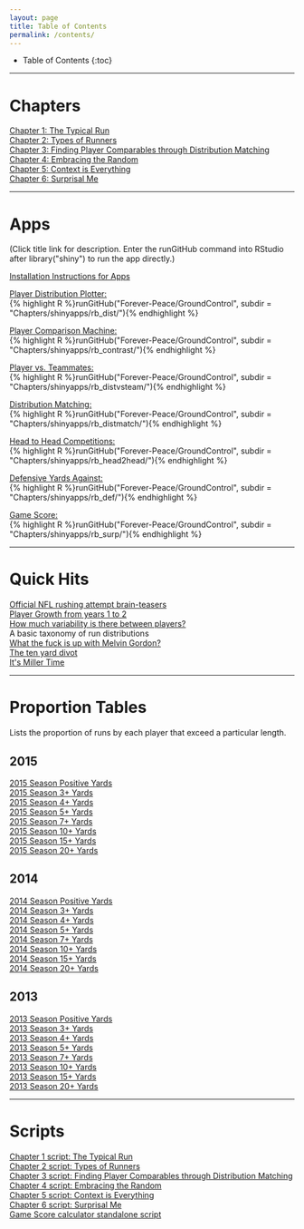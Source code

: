 ```yaml
---
layout: page
title: Table of Contents
permalink: /contents/
---
```

<style>
// Using numbers instead of bullets for listing
#markdown-toc ul {
    list-style: decimal;
}

#markdown-toc {
    border: 1px solid #aaa;
    padding: 1.5em;
    list-style: decimal;
    display: inline-block;
}
</style>

* Table of Contents
{:toc}
  
---
  
# Chapters  
[Chapter 1: The Typical Run](/Ground_Control/2016-06-26-ch1/)  
[Chapter 2: Types of Runners](/Ground_Control/2016-07-06-ch2/)    
[Chapter 3: Finding Player Comparables through Distribution Matching](/GroundControl/chapters/ch3/)    
[Chapter 4: Embracing the Random](/GroundControl/chapters/ch4/)  
[Chapter 5: Context is Everything](/GroundControl/chapters/ch5/)  
[Chapter 6: Surprisal Me](/GroundControl/chapters/ch6/)  
  
---

# Apps  
(Click title link for description. Enter the runGitHub command into RStudio after library("shiny") to run the app directly.)  
  
[Installation Instructions for Apps](/Ground_Control/apps/install_apps/)  
  
[Player Distribution Plotter:](/Ground_Control/apps/rbdist/)  
{% highlight R %}runGitHub("Forever-Peace/GroundControl", subdir = "Chapters/shinyapps/rb_dist/"){% endhighlight %}<br/>  
  
[Player Comparison Machine:](/Ground_Control/apps/rb_contrast/)  
{% highlight R %}runGitHub("Forever-Peace/GroundControl", subdir = "Chapters/shinyapps/rb_contrast/"){% endhighlight %}<br/>    
  
[Player vs. Teammates:](/Ground_Control/apps/rb_vsteam/)  
{% highlight R %}runGitHub("Forever-Peace/GroundControl", subdir = "Chapters/shinyapps/rb_distvsteam/"){% endhighlight %}<br/>    
  
[Distribution Matching:](/Ground_Control/apps/rb_distmatch/)  
{% highlight R %}runGitHub("Forever-Peace/GroundControl", subdir = "Chapters/shinyapps/rb_distmatch/"){% endhighlight %}<br/>    
  
[Head to Head Competitions:](/Ground_Control/apps/rb_head2head/)  
{% highlight R %}runGitHub("Forever-Peace/GroundControl", subdir = "Chapters/shinyapps/rb_head2head/"){% endhighlight %}<br/>    
  
[Defensive Yards Against:](/Ground_Control/apps/rb_def/)  
{% highlight R %}runGitHub("Forever-Peace/GroundControl", subdir = "Chapters/shinyapps/rb_def/"){% endhighlight %}<br/>    

[Game Score:](/Ground_Control/apps/rb_surp/)  
{% highlight R %}runGitHub("Forever-Peace/GroundControl", subdir = "Chapters/shinyapps/rb_surp/"){% endhighlight %}<br/>    


---

# Quick Hits
[Official NFL rushing attempt brain-teasers](/Ground_Control/quickhits/teasers/)    
[Player Growth from years 1 to 2](/Ground_Control/quickhits/sophgrowth/)  
[How much variability is there between players?](/Ground_Control/quickhits/playervar/)  
A basic taxonomy of run distributions  
[What the fuck is up with Melvin Gordon?](/Ground_Control/quickhits/melvin15/)  
[The ten yard divot](/Ground_Control/quickhits/divot/)  
[It's Miller Time](/Ground_Control/quickhits/millertime/)

---

# Proportion Tables  
Lists the proportion of runs by each player that exceed a particular length.  

## 2015
[2015 Season Positive Yards](/GroundControl/proptables/2015_0yd/)  
[2015 Season 3+ Yards](/GroundControl/proptables/2015_3yd/)  
[2015 Season 4+ Yards](/GroundControl/proptables/2015_4yd/)  
[2015 Season 5+ Yards](/GroundControl/proptables/2015_5yd/)  
[2015 Season 7+ Yards](/GroundControl/proptables/2015_7yd/)  
[2015 Season 10+ Yards](/GroundControl/proptables/2015_10yd/)  
[2015 Season 15+ Yards](/GroundControl/proptables/2015_15yd/)  
[2015 Season 20+ Yards](/GroundControl/proptables/2015_20yd/)  
  
## 2014 
[2014 Season Positive Yards](/GroundControl/proptables/2014_0yd/)  
[2014 Season 3+ Yards](/GroundControl/proptables/2014_3yd/)  
[2014 Season 4+ Yards](/GroundControl/proptables/2014_4yd/)  
[2014 Season 5+ Yards](/GroundControl/proptables/2014_5yd/)  
[2014 Season 7+ Yards](/GroundControl/proptables/2014_7yd/)  
[2014 Season 10+ Yards](/GroundControl/proptables/2014_10yd/)  
[2014 Season 15+ Yards](/GroundControl/proptables/2014_15yd/)  
[2014 Season 20+ Yards](/GroundControl/proptables/2014_20yd/)  
  
## 2013 
[2013 Season Positive Yards](/GroundControl/proptables/2013_0yd/)  
[2013 Season 3+ Yards](/GroundControl/proptables/2013_3yd/)  
[2013 Season 4+ Yards](/GroundControl/proptables/2013_4yd/)  
[2013 Season 5+ Yards](/GroundControl/proptables/2013_5yd/)  
[2013 Season 7+ Yards](/GroundControl/proptables/2013_7yd/)  
[2013 Season 10+ Yards](/GroundControl/proptables/2013_10yd/)  
[2013 Season 15+ Yards](/GroundControl/proptables/2013_15yd/)  
[2013 Season 20+ Yards](/GroundControl/proptables/2013_20yd/)  

---  

# Scripts
[Chapter 1 script: The Typical Run](https://github.com/Forever-Peace/GroundControl/tree/master/Chapters/ch1%20num_to_dist/num_to_dist.R)  
[Chapter 2 script: Types of Runners](https://github.com/Forever-Peace/GroundControl/blob/master/Chapters/ch2%20player_dist/player_dist.R)  
[Chapter 3 script: Finding Player Comparables through Distribution Matching](https://github.com/Forever-Peace/GroundControl/blob/master/Chapters/ch3%20dist_match/dist_match.R)  
[Chapter 4 script: Embracing the Random](https://github.com/Forever-Peace/GroundControl/blob/master/Chapters/ch4%20resampling/resampling.R)  
[Chapter 5 script: Context is Everything](https://github.com/Forever-Peace/GroundControl/blob/master/Chapters/ch5-context/context.R)  
[Chapter 6 script: Surprisal Me](https://github.com/Forever-Peace/GroundControl/blob/master/Chapters/ch6-surprisal/gamescore.R)  
[Game Score calculator standalone script](https://github.com/Forever-Peace/GroundControl/blob/master/Chapters/ch6-surprisal/gamescore_calc_only.R)  

